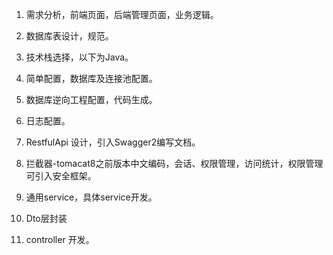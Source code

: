 

1. 需求分析，前端页面，后端管理页面，业务逻辑。

2. 数据库表设计，规范。

3. 技术栈选择，以下为Java。

4. 简单配置，数据库及连接池配置。

5. 数据库逆向工程配置，代码生成。

6. 日志配置。

7. RestfulApi 设计，引入Swagger2编写文档。

8. 拦截器-tomacat8之前版本中文编码，会话、权限管理，访问统计，权限管理可引入安全框架。

9. 通用service，具体service开发。

10. Dto层封装

10. controller 开发。

